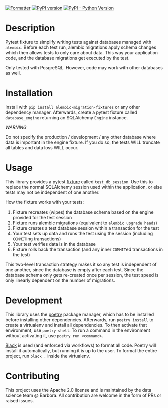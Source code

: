[![Formatter](https://img.shields.io/badge/code%20style-black-000000.svg)](https://github.com/psf/black)
[![PyPI version](https://badge.fury.io/py/alembic-migration-fixtures.svg)](https://pypi.org/project/alembic-migration-fixtures/)
[![PyPI - Python Version](https://img.shields.io/pypi/pyversions/alembic-migration-fixtures)](https://pypi.org/project/alembic-migration-fixtures/)


# Description
Pytest fixture to simplify writing tests against databases managed with `alembic`.
Before each test run, alembic migrations apply schema changes which then allows tests to only care about data.
This way your application code, and the database migrations get executed by the test.

Only tested with PosgreSQL. However, code may work with other databases as well.

# Installation

Install with `pip install alembic-migration-fixtures` or any other dependency manager.
Afterwards, create a pytest fixture called `database_engine` returning an SQLAlchemy `Engine` instance.

_WARNING_

Do not specify the production / development / any other database where data is important in the engine fixture.
If you do so, the tests WILL truncate all tables and data loss WILL occur.


# Usage

This library provides a pytest [fixture](https://docs.pytest.org/en/6.2.x/fixture.html) called `test_db_session`.
Use this to replace the normal SQLAlchemy session used within the application, or else tests may not be independent 
of one another. 

How the fixture works with your tests:
1. Fixture recreates (wipes) the database schema based on the engine provided for the test session
1. Fixture runs alembic migrations (equivalent to `alembic upgrade heads`)
1. Fixture creates a test database session within a transaction for the test
1. Your test sets up data and runs the test using the session (including `COMMIT`ing transactions)
1. Your test verifies data is in the database
1. Fixture rolls back the transaction (and any inner `COMMIT`ed transactions in the test)

This two-level transaction strategy makes it so any test is independent of one another, 
since the database is empty after each test. Since the database schema only gets re-created once per session,
the test speed is only linearly dependent on the number of migrations.


# Development

This library uses the [poetry](https://python-poetry.org/) package manager, which has to be installed before installing
other dependencies. Afterwards, run `poetry install` to create a virtualenv and install all dependencies.
To then activate that environment, use `poetry shell`. To run a command in the environment without activating it,
use `poetry run <command>`.

[Black](https://github.com/psf/black) is used (and enforced via workflows) to format all code. Poetry will install it
automatically, but running it is up to the user. To format the entire project, run `black .` inside the virtualenv.

# Contributing

This project uses the Apache 2.0 license and is maintained by the data science team @ Barbora. All contribution are 
welcome in the form of PRs or raised issues.
